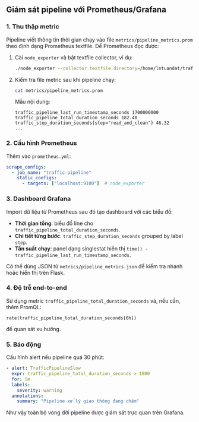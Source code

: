 ## Giám sát pipeline với Prometheus/Grafana

### 1. Thu thập metric

Pipeline viết thông tin thời gian chạy vào file `metrics/pipeline_metrics.prom` theo định dạng Prometheus textfile. Để Prometheus đọc được:

1. Cài `node_exporter` và bật textfile collector, ví dụ:
   ```bash
   ./node_exporter --collector.textfile.directory=/home/lntuandat/traffic-bigdata/metrics
   ```
2. Kiểm tra file metric sau khi pipeline chạy:
   ```bash
   cat metrics/pipeline_metrics.prom
   ```
   Mẫu nội dung:
   ```
   traffic_pipeline_last_run_timestamp_seconds 1700000000
   traffic_pipeline_total_duration_seconds 182.40
   traffic_step_duration_seconds{step="read_and_clean"} 46.32
   ...
   ```

### 2. Cấu hình Prometheus

Thêm vào `prometheus.yml`:
```yaml
scrape_configs:
  - job_name: "traffic-pipeline"
    static_configs:
      - targets: ["localhost:9100"]  # node_exporter
```

### 3. Dashboard Grafana

Import dữ liệu từ Prometheus sau đó tạo dashboard với các biểu đồ:

- **Thời gian tổng**: biểu đồ line cho `traffic_pipeline_total_duration_seconds`.
- **Chi tiết từng bước**: `traffic_step_duration_seconds` grouped by label `step`.
- **Tần suất chạy**: panel dạng singlestat hiển thị `time() - traffic_pipeline_last_run_timestamp_seconds`.

Có thể dùng JSON từ `metrics/pipeline_metrics.json` để kiểm tra nhanh hoặc hiển thị trên Flask.

### 4. Độ trễ end-to-end

Sử dụng metric `traffic_pipeline_total_duration_seconds` và, nếu cần, thêm PromQL:
```promql
rate(traffic_pipeline_total_duration_seconds[6h])
```
để quan sát xu hướng.

### 5. Báo động

Cấu hình alert nếu pipeline quá 30 phút:
```yaml
- alert: TrafficPipelineSlow
  expr: traffic_pipeline_total_duration_seconds > 1800
  for: 5m
  labels:
    severity: warning
  annotations:
    summary: "Pipeline xử lý giao thông đang chậm"
```

Như vậy toàn bộ vòng đời pipeline được giám sát trực quan trên Grafana.
